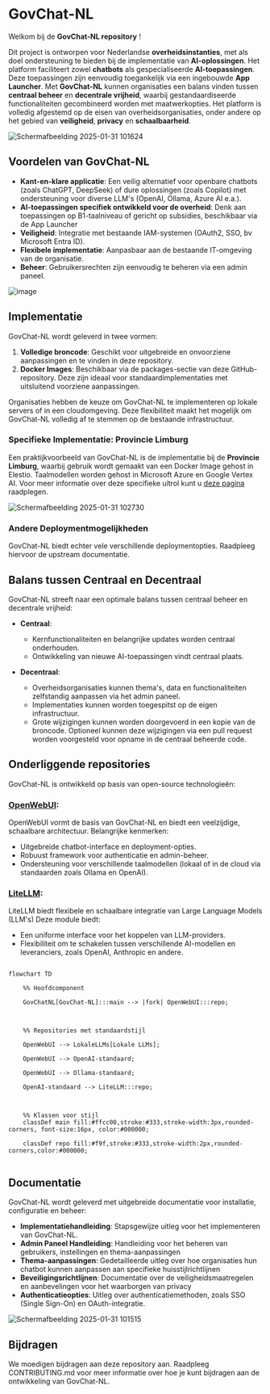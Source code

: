 # GovChat-NL

Welkom bij de **GovChat-NL repository** ! 

Dit project is ontworpen voor Nederlandse **overheidsinstanties**, met als doel ondersteuning te bieden bij de implementatie van **AI-oplossingen**. Het platform faciliteert zowel **chatbots** als gespecialiseerde **AI-toepassingen**. Deze toepassingen zijn eenvoudig toegankelijk via een ingebouwde **App Launcher**. Met **GovChat-NL** kunnen organisaties een balans vinden tussen **centraal beheer** en **decentrale vrijheid**, waarbij gestandaardiseerde functionaliteiten gecombineerd worden met maatwerkopties. Het platform is volledig afgestemd op de eisen van overheidsorganisaties, onder andere op het gebied van **veiligheid**, **privacy** en **schaalbaarheid**. 

![Schermafbeelding 2025-01-31 101624](https://github.com/user-attachments/assets/6a5b689e-5804-47d0-8ce2-85a3275ea857)

## Voordelen van GovChat-NL 

- **Kant-en-klare applicatie**: Een veilig alternatief voor openbare chatbots (zoals ChatGPT, DeepSeek) of dure oplossingen (zoals Copilot) met ondersteuning voor diverse LLM's (OpenAI, Ollama, Azure AI e.a.). 
- **AI-toepassingen specifiek ontwikkeld voor de overheid**: Denk aan toepassingen op B1-taalniveau of gericht op subsidies, beschikbaar via de App Launcher 
- **Veiligheid**: Integratie met bestaande IAM-systemen (OAuth2, SSO, bv Microsoft Entra ID). 
- **Flexibele implementatie**: Aanpasbaar aan de bestaande IT-omgeving van de organisatie. 
- **Beheer**: Gebruikersrechten zijn eenvoudig te beheren via een admin paneel.

![image](https://github.com/user-attachments/assets/04da966a-05c2-4a95-ad8c-f0de95dcb60c)

## Implementatie 

GovChat-NL wordt geleverd in twee vormen: 

1. **Volledige broncode**: Geschikt voor uitgebreide en onvoorziene aanpassingen en te vinden in deze repository. 
2. **Docker Images**: Beschikbaar via de packages-sectie van deze GitHub-repository. Deze zijn ideaal voor standaardimplementaties met uitsluitend voorziene aanpassingen. 

Organisaties hebben de keuze om GovChat-NL te implementeren op lokale servers of in een cloudomgeving. Deze flexibiliteit maakt het mogelijk om GovChat-NL volledig af te stemmen op de bestaande infrastructuur. 

### Specifieke Implementatie: Provincie Limburg 

Een praktijkvoorbeeld van GovChat-NL is de implementatie bij de **Provincie Limburg**, waarbij gebruik wordt gemaakt van een Docker Image gehost in Elestio. Taalmodellen worden gehost in Microsoft Azure en Google Vertex AI. Voor meer informatie over deze specifieke uitrol kunt u [deze pagina](/docs/ProvincieLimburg.md) raadplegen. 

![Schermafbeelding 2025-01-31 102730](https://github.com/user-attachments/assets/ac30f57d-fdfa-4cf6-a1da-abb56dad1ad7)

### Andere Deploymentmogelijkheden 

GovChat-NL biedt echter vele verschillende deploymentopties. Raadpleeg hiervoor de upstream documentatie. 

## Balans tussen Centraal en Decentraal 

GovChat-NL streeft naar een optimale balans tussen centraal beheer en decentrale vrijheid: 

- **Centraal**:  
   - Kernfunctionaliteiten en belangrijke updates worden centraal onderhouden. 
   - Ontwikkeling van nieuwe AI-toepassingen vindt centraal plaats. 

- **Decentraal**:  
   - Overheidsorganisaties kunnen thema's, data en functionaliteiten zelfstandig aanpassen via het admin paneel. 
   - Implementaties kunnen worden toegespitst op de eigen infrastructuur. 
   - Grote wijzigingen kunnen worden doorgevoerd in een kopie van de broncode. Optioneel kunnen deze wijzigingen via een pull request worden voorgesteld voor opname in de centraal beheerde code. 

## Onderliggende repositories 

GovChat-NL is ontwikkeld op basis van open-source technologieën: 

### [OpenWebUI](https://github.com/open-webui/open-webui):  

OpenWebUI vormt de basis van GovChat-NL en biedt een veelzijdige, schaalbare architectuur. Belangrijke kenmerken: 
- Uitgebreide chatbot-interface en deployment-opties. 
- Robuust framework voor authenticatie en admin-beheer. 
- Ondersteuning voor verschillende taalmodellen (lokaal of in de cloud via standaarden zoals Ollama en OpenAI). 

 

### [LiteLLM](https://github.com/BerriAI/litellm): 

LiteLLM biedt flexibele en schaalbare integratie van Large Language Models (LLM's) Deze module biedt: 
- Een uniforme interface voor het koppelen van LLM-providers. 
- Flexibiliteit om te schakelen tussen verschillende AI-modellen en leveranciers, zoals OpenAI, Anthropic en andere. 

```mermaid 

flowchart TD 

    %% Hoofdcomponent 

    GovChatNL[GovChat-NL]:::main --> |fork| OpenWebUI:::repo; 

 

    %% Repositories met standaardstijl 

    OpenWebUI --> LokaleLLMs[Lokale LLMs]; 

    OpenWebUI --> OpenAI-standaard; 

    OpenWebUI --> Ollama-standaard; 

    OpenAI-standaard --> LiteLLM:::repo; 

 

    %% Klassen voor stijl 
    classDef main fill:#ffcc00,stroke:#333,stroke-width:3px,rounded-corners, font-size:16px, color:#000000; 

    classDef repo fill:#f9f,stroke:#333,stroke-width:2px,rounded-corners,color:#000000; 
 

``` 

## Documentatie 

GovChat-NL wordt geleverd met uitgebreide documentatie voor installatie, configuratie en beheer: 

- **Implementatiehandleiding**: Stapsgewijze uitleg voor het implementeren van GovChat-NL.  
- **Admin Paneel Handleiding**: Handleiding voor het beheren van gebruikers, instellingen en thema-aanpassingen 
- **Thema-aanpassingen**: Gedetailleerde uitleg over hoe organisaties hun chatbot kunnen aanpassen aan specifieke huisstijlrichtlijnen 
- **Beveiligingsrichtlijnen**: Documentatie over de veiligheidsmaatregelen en aanbevelingen voor het waarborgen van privacy 
- **Authenticatieopties**: Uitleg over authenticatiemethoden, zoals SSO (Single Sign-On) en OAuth-integratie.

![Schermafbeelding 2025-01-31 101515](https://github.com/user-attachments/assets/79baef23-a1ee-428e-83f3-95764d0e871a)

## Bijdragen 

We moedigen bijdragen aan deze repository aan. Raadpleeg CONTRIBUTING.md voor meer informatie over hoe je kunt bijdragen aan de ontwikkeling van GovChat-NL. 
